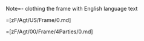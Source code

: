 Note=- clothing the frame with English language text

=[zF/Agt/US/Frame/0.md] 

=[zF/Agt/00/Frame/4Parties/0.md]

